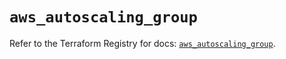 # `aws_autoscaling_group`

Refer to the Terraform Registry for docs: [`aws_autoscaling_group`](https://registry.terraform.io/providers/hashicorp/aws/5.61.0/docs/resources/autoscaling_group).
